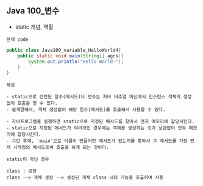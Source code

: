 ## Java 100_변수

- static 개념, 역활

`문제 code`

```java
public class Java100_variable_HelloWorld4{
	public static void main(String[] agrs){
		System.out.println("Hello World~");
	}
}
```

`해설`

```
- static으로 선언된 함수(메서드)나 변수는 자바 버추얼 머신에서 인스턴스 객체의 생성 없이 호출을 할 수 있다.
- 쉽게말해서, 객체 생성없이 해당 힘수(메서드)를 호출해서 사용할 수 있다.
```

```
- 자바프로그램을 실행하면 static으로 지정된 메서드를 찾아서 먼저 메모리에 할당시킨다.
- static으로 지정된 메서드가 여러개인 경우에는 객체를 생성하는 것과 상관없이 모두 메모리에 할당시킨다.
- 그런 후에, 'main'으로 이름이 만들어진 메서드가 있는지를 찾아서 그 메서드를 가장 먼저 시작점의 메서드로써 호출을 하게 되는 것이다. 
```

`static이 아닌 경우`

```
class : 공장 
class --> 객체 생성 --> 생성된 객체 class 내의 기능을 호출하여 사용
```

